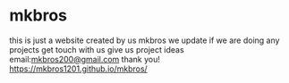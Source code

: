 # mkbros
this is just a website created by us mkbros we update if we are doing any projects get touch with us give us project ideas email:mkbros200@gmail.com
thank you!
https://mkbros1201.github.io/mkbros/

